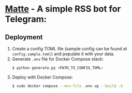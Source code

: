 # [Matte](https://t.me/matterss_bot) - A simple RSS bot for Telegram:

## Deployment
1. Create a config TOML file (sample config can be found at `config.sample.toml`) and populate it with your data.
2. Generate `.env` file for Docker Compose stack:
   ```bash
   $ python generate.py <PATH_TO_CONFIG_TOML>
   ```
3. Deploy with Docker Compose:
   ```bash
   $ sudo docker compose --env-file .env up --build -d
   ```
